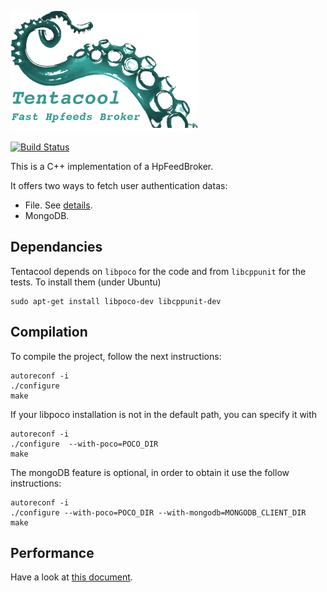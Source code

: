 ![tentacool](img/tentacool-small.png)

[![Build Status](https://travis-ci.org/tentacool/tentacool.svg?branch=devel-aldo)](https://travis-ci.org/tentacool/tentacool)

This is a C++ implementation of a HpFeedBroker.

It offers two ways to fetch user authentication datas:
 - File. See [details](docs/file.md).
 - MongoDB.

## Dependancies

Tentacool depends on `libpoco` for the code and from `libcppunit` for the tests.
To install them (under Ubuntu)

```
sudo apt-get install libpoco-dev libcppunit-dev
```

## Compilation

To compile the project, follow the next instructions:

```
autoreconf -i
./configure
make
```

If your libpoco installation is not in the default path, you can specify it with

```
autoreconf -i
./configure  --with-poco=POCO_DIR
make
```

The mongoDB feature is optional, in order to obtain it use the follow instructions:

```
autoreconf -i
./configure --with-poco=POCO_DIR --with-mongodb=MONGODB_CLIENT_DIR
make
```

## Performance

Have a look at [this document](docs/performance.md).
